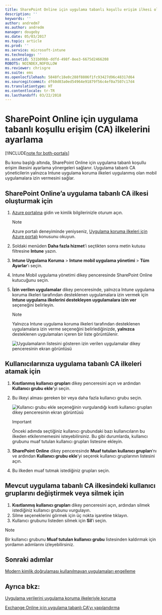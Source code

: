 ```yaml
---
title: SharePoint Online için uygulama tabanlı koşullu erişim ilkesi oluşturma
description: ''
keywords: ''
author: andredm7
ms.author: andredm
manager: dougeby
ms.date: 05/03/2017
ms.topic: article
ms.prod: ''
ms.service: microsoft-intune
ms.technology: ''
ms.assetid: 531b09bb-ddfd-498f-8ee3-6675d2466208
ROBOTS: NOINDEX,NOFOLLOW
ms.reviewer: chrisgre
ms.suite: ems
ms.openlocfilehash: 5848fc18e0c288f8806f1fc93427d96c48317d64
ms.sourcegitcommit: df60d03a0ed54964e91879f56c4ef0a7507c17d4
ms.translationtype: HT
ms.contentlocale: tr-TR
ms.lasthandoff: 03/22/2018
---
```

# <a name="set-up-app-based-conditional-access-ca-policies-for-sharepoint-online"></a>SharePoint Online için uygulama tabanlı koşullu erişim (CA) ilkelerini ayarlama

[!INCLUDE[note for both-portals](../includes/note-for-both-portals.md)]

Bu konu başlığı altında, SharePoint Online için uygulama tabanlı koşullu erişim ilkesini ayarlama yönergeleri sağlanır. Uygulama tabanlı CA yöneticilerin yalnızca Intune uygulama koruma ilkeleri uygulanmış olan mobil uygulamalara izin vermesini sağlar.

## <a name="to-create-the-app-based-ca-policy-for-sharepoint-online"></a>SharePoint Online’a uygulama tabanlı CA ilkesi oluşturmak için

1. [Azure portalına](https://portal.azure.com) gidin ve kimlik bilgilerinizle oturum açın.

    > [!NOTE]
    > Azure portalı deneyiminde yeniyseniz, [Uygulama koruma ilkeleri için Azure portalı](azure-portal-for-microsoft-intune-mam-policies.md) konusunu okuyun.

2. Soldaki menüden **Daha fazla hizmet**’i seçtikten sonra metin kutusu filtresine **Intune** yazın.

3. **Intune Uygulama Koruma** > **Intune mobil uygulama yönetimi** > **Tüm Ayarlar**’ı seçin.

4. Intune Mobil uygulama yönetimi dikey penceresinde SharePoint Online kutucuğunu seçin.

5. **İzin verilen uygulamalar** dikey penceresinde, yalnızca Intune uygulama koruma ilkeleri tarafından desteklenen uygulamalara izin vermek için **Intune uygulama ilkelerini destekleyen uygulamalara izin ver** seçeneğini belirleyin.

    > [!NOTE] 
    > Yalnızca Intune uygulama koruma ilkeleri tarafından desteklenen uygulamalara izin verme seçeneğini belirlediğinizde, **yalnızca** desteklenen uygulamaları içeren bir liste görüntülenir.

    ![Uygulamaların listesini gösteren izin verilen uygulamalar dikey penceresinin ekran görüntüsü](../media/mam-ca-spo-allowed-apps.png)

## <a name="to-assign-app-based-ca-policies-to-your-users"></a>Kullanıcılarınıza uygulama tabanlı CA ilkeleri atamak için

1. **Kısıtlanmış kullanıcı grupları** dikey penceresini açın ve ardından **Kullanıcı grubu ekle**’yi seçin.

2. Bu ilkeyi alması gereken bir veya daha fazla kullanıcı grubu seçin.

    ![Kullanıcı grubu ekle seçeneğinin vurgulandığı kısıtlı kullanıcı grupları dikey penceresinin ekran görüntüsü](../media/mam-ca-spo-restricted-groups.png)

    > [!IMPORTANT] 
    > Önceki adımda seçtiğiniz kullanıcı grubundaki bazı kullanıcıların bu ilkeden etkilenmemesini isteyebilirsiniz. Bu gibi durumlarda, kullanıcı grubunu muaf tutulan kullanıcı grupları listesine ekleyin. 

3. **SharePoint Online** dikey penceresinde **Muaf tutulan kullanıcı grupları**’nı ve ardından **Kullanıcı grubu ekle**’yi seçerek kullanıcı gruplarının listesini açın.

4. Bu ilkeden muaf tutmak istediğiniz grupları seçin.  

## <a name="to-modify-or-delete-user-groups-from-an-existing-app-based-ca-policy"></a>Mevcut uygulama tabanlı CA ilkesindeki kullanıcı gruplarını değiştirmek veya silmek için

1. **Kısıtlanmış kullanıcı grupları** dikey penceresini açın, ardından silmek istediğiniz kullanıcı grubunu vurgulayın.
2. Silme seçeneklerini görmek için üç nokta işaretine tıklayın.
3. Kullanıcı grubunu listeden silmek için **Sil**’i seçin.

> [!NOTE] 
> Bir kullanıcı grubunu **Muaf tutulan kullanıcı grubu** listesinden kaldırmak için yordamın adımlarını izleyebilirsiniz.

## <a name="next-steps"></a>Sonraki adımlar

[Modern kimlik doğrulaması kullanılmayan uygulamaları engelleme](block-apps-with-no-modern-authentication.md)

## <a name="see-also"></a>Ayrıca bkz:

[Uygulama verilerini uygulama koruma ilkeleriyle koruma](protect-app-data-using-mobile-app-management-policies-with-microsoft-intune.md)

[Exchange Online için uygulama tabanlı CA’yı yapılandırma](mam-ca-for-exchange-online.md)
